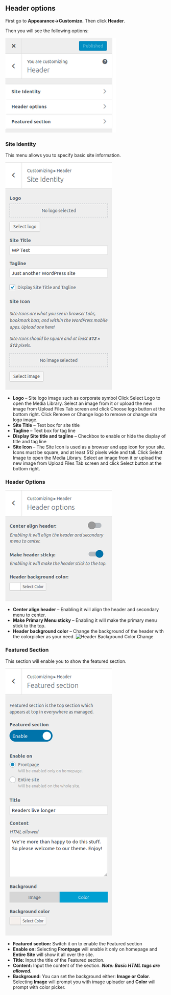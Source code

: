 ## Header options
First go to **Appearance->Customize.** Then click **Header**.

Then you will see the following options:

![Header Options](img/header-options.png)

### Site Identity
This menu allows you to specify basic site information.

![Site Identity](img/site-identity.png)

* **Logo** – Site logo image such as corporate symbol
Click Select Logo to open the Media Library. Select an image from it or upload the new image from Upload Files Tab screen and click Choose logo button at the bottom right.
Click Remove or Change logo to remove or change site logo image.
* **Site Title** – Text box for site title
* **Tagline** – Text box for tag line
* **Display Site title and tagline** – Checkbox to enable or hide the display of title and tag line
* **Site Icon** – The Site Icon is used as a browser and app icon for your site. Icons must be square, and at least 512 pixels wide and tall.
Click Select Image to open the Media Library. Select an image from it or upload the new image from Upload Files Tab screen and click Select button at the bottom right.

### Header Options

![Header Menu Options](img/header-menu-options.png)


* **Center align header** – Enabling it will align the header and secondary menu to center.
* **Make Primary Menu sticky** – Enabling it will make the primary menu stick to the top.
* **Header background color** – Change the background of the header with the colorpicker as your need.
![Header Background Color Change](img/header-color.gif)

### Featured Section
This section will enable you to show the featured section.

![Featured Section](img/featured-section.png)

* **Featured section:** Switch it on to enable the Featured section
* **Enable on:** Selecting **Frontpage** will enable it only on homepage and **Entire Site** will show it all over the site.
* **Title:** Input the title of the Featured section.
* **Content:** Input the content of the section. ***Note: Basic HTML tags are allowed.***
* **Background:** You can set the background either: **Image or Color**. Selecting **Image** will prompt you with image uploader and **Color** will prompt with color picker.

